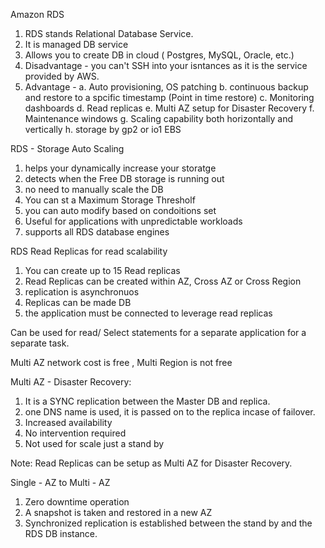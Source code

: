 
Amazon RDS 

1. RDS stands Relational Database Service.
2. It is managed DB service
3. Allows you to create DB in cloud  ( Postgres, MySQL, Oracle, etc.)
4. Disadvantage - you can't SSH into your isntances as it is the service provided by AWS.
5. Advantage - 
    a. Auto provisioning, OS patching 
    b. continuous backup and restore to a spcific timestamp (Point in time restore)
    c. Monitoring dashboards
    d. Read replicas
    e. Multi AZ setup for Disaster Recovery
    f. Maintenance windows
    g. Scaling capability both horizontally and vertically
    h. storage by gp2 or io1 EBS 



RDS  - Storage Auto Scaling 

1. helps your dynamically increase your storatge 
2. detects when the Free DB storage is running out 
3. no need to manually scale the DB
4. You can st a Maximum Storage Thresholf 
5. you can auto modify based on condoitions set 
6. Useful for applications with unpredictable workloads
7. supports all RDS database engines



RDS Read Replicas for read scalability
  1. You can create up to 15 Read replicas
  2. Read Replicas can be created within AZ, Cross AZ or Cross Region
  3. replication is asynchronuos
  4. Replicas can be made DB 
  5. the application must be connected to leverage read replicas


Can be used for read/ Select statements for a separate application for a separate task.


Multi AZ network cost is free , Multi Region is not free


Multi AZ - Disaster Recovery: 

1. It is a SYNC replication between the Master DB and replica.
2. one DNS name is used, it is passed on to the replica incase of failover.
3. Increased availability 
4. No intervention required 
5. Not used for scale just a stand by


Note: Read Replicas can be setup as Multi AZ for Disaster Recovery. 


Single - AZ to Multi - AZ

1. Zero downtime operation 
2. A snapshot is taken and restored in a new AZ 
3. Synchronized replication is established between the stand by and the RDS DB instance.
